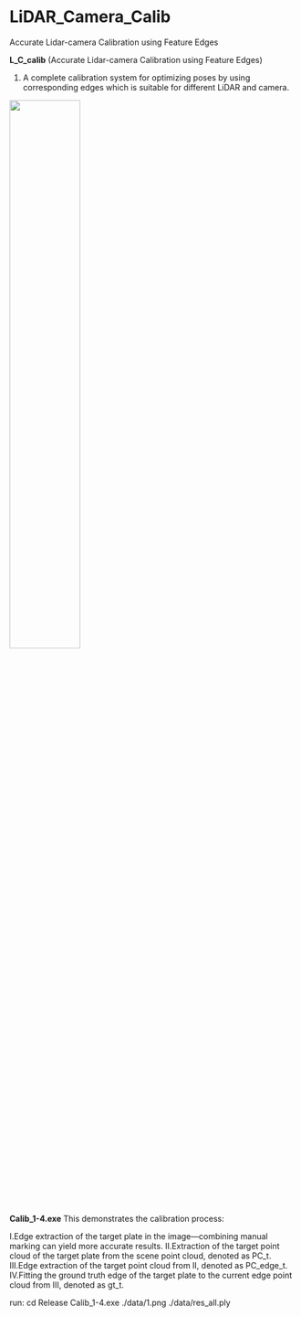 # LiDAR_Camera_Calib
Accurate Lidar-camera Calibration using Feature Edges

**L_C_calib** (Accurate Lidar-camera Calibration using Feature Edges) 
1. A complete calibration system for optimizing poses by using corresponding edges which is suitable for different LiDAR and camera. 

<div align="left">
<img src="Release/data/L_C_calib.gif" width=49.6% />
</div>

**Calib_1-4.exe**
This demonstrates the calibration process:

I.Edge extraction of the target plate in the image—combining manual marking can yield more accurate results.
II.Extraction of the target point cloud of the target plate from the scene point cloud, denoted as PC_t.
III.Edge extraction of the target point cloud from II, denoted as PC_edge_t.
IV.Fitting the ground truth edge of the target plate to the current edge point cloud from III, denoted as gt_t.


run: cd Release
	Calib_1-4.exe ./data/1.png ./data/res_all.ply
